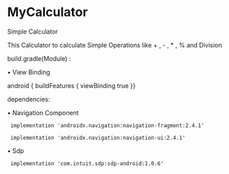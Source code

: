 # MyCalculator
Simple Calculator


This Calculator to calculate Simple Operations like + , - , * , % and Division 


build.gradle(Module) :


• View Binding

   android {
   buildFeatures {
    viewBinding true
     }}


dependencies:


• Navigation Component


` implementation 'androidx.navigation:navigation-fragment:2.4.1'`
 
 
` implementation 'androidx.navigation:navigation-ui:2.4.1'`
     
     
• Sdp

`
    implementation 'com.intuit.sdp:sdp-android:1.0.6'`

